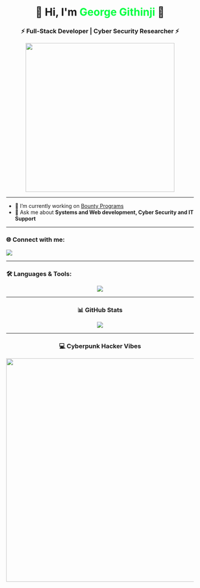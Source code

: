 <!-- Profile Header -->
<h1 align="center">👾 Hi, I'm <span style="color:#00FF41;">George Githinji</span> 👋</h1>
<h3 align="center">⚡ Full-Stack Developer | Cyber Security Researcher ⚡</h3>

<p align="center">
  <img src="https://media.giphy.com/media/qgQUggAC3Pfv687qPC/giphy.gif" width="400" />
</p>

---

- 🔭 I’m currently working on [Bounty Programs](https://hackerone.com/)  
- 💬 Ask me about **Systems and Web development, Cyber Security and IT Support**  

---

<h3 align="left">🌐 Connect with me:</h3>
<p align="left">
  <a href="https://twitter.com/zangi_owner" target="blank">
    <img align="center" src="https://img.shields.io/badge/Twitter-%2300acee.svg?&style=for-the-badge&logo=twitter&logoColor=white" />
  </a>
</p>

---

<h3 align="left">🛠️ Languages & Tools:</h3>

<p align="center">
  <img src="https://skillicons.dev/icons?i=aws,cpp,css,django,docker,express,figma,firebase,git,graphql,heroku,html,ai,js,jest,linux,mongodb,mysql,nextjs,nodejs,ps,py,react,tailwind,tensorflow,ts,zapier&perline=10" />
</p>

---

<h3 align="center">📊 GitHub Stats</h3>
<p align="center">
  <img src="https://github-readme-stats.vercel.app/api/top-langs?username=george-mcoder&show_icons=true&theme=radical&layout=compact" />
</p>

---

<h3 align="center">💻 Cyberpunk Hacker Vibes</h3>
<p align="center">
  <img src="https://media.giphy.com/media/VbnUQpnihPSIgIXuZv/giphy.gif" width="600" />
</p>
